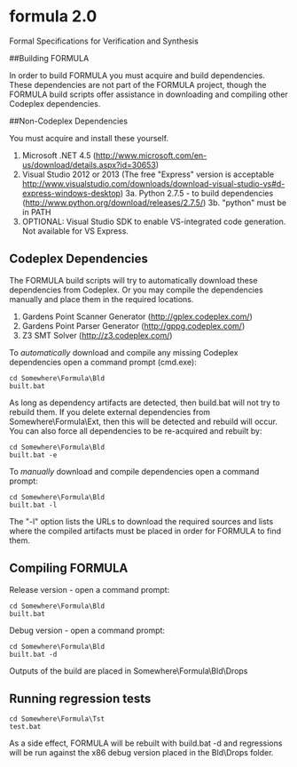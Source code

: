 # formula 2.0
Formal Specifications for Verification and Synthesis

##Building FORMULA

In order to build FORMULA you must acquire and build dependencies.
These dependencies are not part of the FORMULA project, though
the FORMULA build scripts offer assistance in downloading and compiling
other Codeplex dependencies. 

##Non-Codeplex Dependencies

You must acquire and install these yourself.

1. Microsoft .NET 4.5 (http://www.microsoft.com/en-us/download/details.aspx?id=30653)
2. Visual Studio 2012 or 2013 (The free "Express" version is acceptable http://www.visualstudio.com/downloads/download-visual-studio-vs#d-express-windows-desktop)
3a. Python 2.7.5 - to build dependencies (http://www.python.org/download/releases/2.7.5/)
3b. "python" must be in PATH
4.  OPTIONAL: Visual Studio SDK to enable VS-integrated code generation. Not available for VS Express.  

## Codeplex Dependencies

The FORMULA build scripts will try to automatically download these dependencies from Codeplex.
Or you may compile the dependencies manually and place them in the required locations. 

1. Gardens Point Scanner Generator (http://gplex.codeplex.com/)
2. Gardens Point Parser Generator (http://gppg.codeplex.com/)
3. Z3 SMT Solver (http://z3.codeplex.com/)

To *automatically* download and compile any missing Codeplex dependencies open a command
prompt (cmd.exe):

    cd Somewhere\Formula\Bld
    built.bat

As long as dependency artifacts are detected, then build.bat will not try to rebuild them.
If you delete external dependencies from Somewhere\Formula\Ext, then this will be detected
and rebuild will occur. You can also force all dependencies to be re-acquired and rebuilt by:

    cd Somewhere\Formula\Bld
    built.bat -e

To *manually* download and compile dependencies open a command prompt:

    cd Somewhere\Formula\Bld
    built.bat -l

The "-l" option lists the URLs to download the required sources and lists where the compiled artifacts
must be placed in order for FORMULA to find them.  

## Compiling FORMULA

Release version - open a command prompt:

    cd Somewhere\Formula\Bld
    built.bat

Debug version - open a command prompt:

    cd Somewhere\Formula\Bld
    built.bat -d

Outputs of the build are placed in Somewhere\Formula\Bld\Drops

## Running regression tests

    cd Somewhere\Formula\Tst
    test.bat

As a side effect, FORMULA will be rebuilt with build.bat -d and
regressions will be run against the x86 debug version placed in the Bld\Drops folder.

